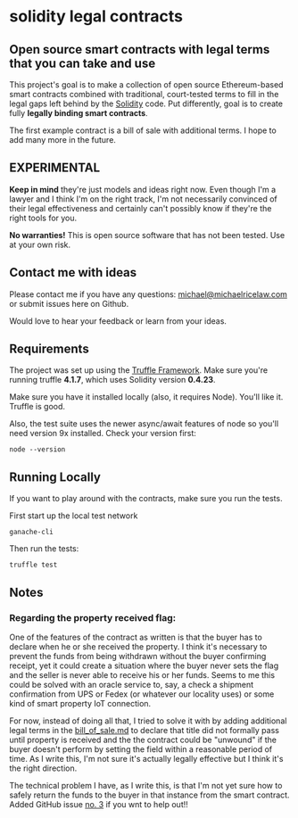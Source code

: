 # solidity legal contracts

## Open source smart contracts with legal terms that you can take and use

This project's goal is to make a collection of open source Ethereum-based smart contracts combined with traditional, court-tested terms to fill in the legal gaps left behind by the [Solidity](http://solidity.readthedocs.io) code. Put differently, goal is to create fully **legally binding smart contracts**.

The first example contract is a bill of sale with additional terms. I hope to add many more in the future.

## EXPERIMENTAL

**Keep in mind** they're just models and ideas right now. Even though I'm a lawyer and I think I'm on the right track, I'm not necessarily convinced of their legal effectiveness and certainly can't possibly know if they're the right tools for you.

**No warranties!** This is open source software that has not been tested. Use at your own risk.

## Contact me with ideas

Please contact me if you have any questions: [michael@michaelricelaw.com](mailto:michael@michaelricelaw.com) or submit issues here on Github.

Would love to hear your feedback or learn from your ideas.

## Requirements

The project was set up using the [Truffle Framework](http://truffleframework.com). Make sure you're running truffle **4.1.7**, which uses Solidity version **0.4.23**.


Make sure you have it installed locally (also, it requires Node). You'll like it. Truffle is good.

Also, the test suite uses the newer async/await features of node so you'll need version 9x installed. Check your version first:

```
node --version
```

## Running Locally

If you want to play around with the contracts, make sure you run the tests.

First start up the local test network

```
ganache-cli
```

Then run the tests:

```
truffle test
```

## Notes

### Regarding the property received flag:

One of the features of the contract as written is that the buyer has to declare when he or she received the property. I think it's necessary to prevent the funds from being withdrawn without the buyer confirming receipt, yet it could create a situation where the buyer never sets the flag and the seller is never able to receive his or her funds. Seems to me this could be solved with an oracle service to, say, a check a shipment confirmation from UPS or Fedex (or whatever our locality uses) or some kind of smart property IoT connection.

For now, instead of doing all that, I tried to solve it with by adding additional legal terms in the [bill_of_sale.md](../blob/master/legal-docs/bill-of-sale.md) to declare that title did not formally pass until property is received and the the contract could be "unwound" if the buyer doesn't perform by setting the field within a reasonable period of time. As I write this, I'm not sure it's actually legally effective but I think it's the right direction.

The technical problem I have, as I write this, is that I'm not yet sure how to safely return the funds to the buyer in that instance from the smart contract. Added GitHub issue [no. 3](https://github.com/mrice/solidity-legal-contracts/issues/3) if you wnt to help out!!
